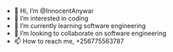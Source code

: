 - 👋 Hi, I’m @InnocentAnywar
- 👀 I’m interested in coding 
- 🌱 I’m currently learning software engineering 
- 💞️ I’m looking to collaborate on software engineering 
- 📫 How to reach me, +256775563787

<!---
InnocentAnywar/InnocentAnywar is a ✨ special ✨ repository because its `README.md` (this file) appears on your GitHub profile.
You can click the Preview link to take a look at your changes.
--->
